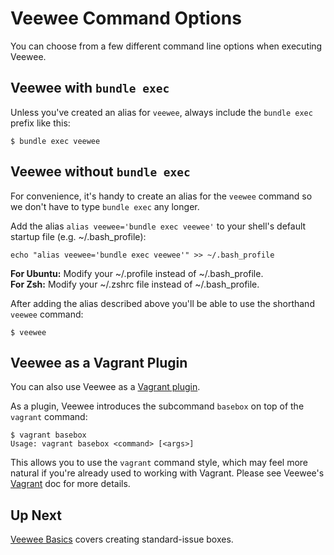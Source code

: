 # Veewee Command Options

You can choose from a few different command line options when executing Veewee.

## Veewee with `bundle exec`

Unless you've created an alias for `veewee`, always include the `bundle exec` prefix like this:

    $ bundle exec veewee


## Veewee without `bundle exec`

For convenience, it's handy to create an alias for the `veewee` command so we don't have to type `bundle exec` any longer. 

Add the alias `alias veewee='bundle exec veewee'` to your shell's default startup file (e.g. ~/.bash_profile):

    echo "alias veewee='bundle exec veewee'" >> ~/.bash_profile

**For Ubuntu:** Modify your ~/.profile instead of ~/.bash_profile.
<br>**For Zsh:** Modify your ~/.zshrc file instead of ~/.bash_profile.

After adding the alias described above you'll be able to use the shorthand `veewee` command:

    $ veewee
    

## Veewee as a Vagrant Plugin

You can also use Veewee as a [Vagrant plugin](http://docs.vagrantup.com/v2/plugins/index.html).

As a plugin, Veewee introduces the subcommand `basebox` on top of the `vagrant` command:

    $ vagrant basebox
    Usage: vagrant basebox <command> [<args>]

This allows you to use the `vagrant` command style, which may feel more natural if you're already used to working with Vagrant. Please see Veewee's [Vagrant](vagrant.md) doc for more details.


## Up Next

[Veewee Basics](basics.md) covers creating standard-issue boxes.
